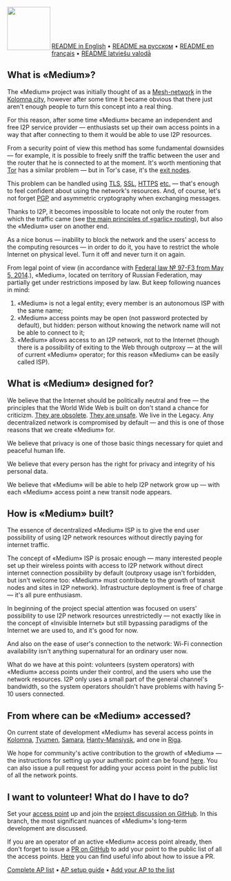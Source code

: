 <br/>
<img align="left" src="https://i.imgur.com/RkjJPEr.png" width="100px">
<br/><br/><br/><br/>

[README in English](README.en.md) • [README на русском](README.ru.md) • [README en français](README.fr.md) • [README latviešu valodā](README.lv.md)

<h2>What is «Medium»?</h2>
The «Medium» project was initially thought of as a <a href="https://en.wikipedia.org/wiki/Mesh_networking">Mesh-network</a> in the <a href="https://en.wikipedia.org/wiki/Kolomna">Kolomna city</a>, however after some time it became obvious that there just aren't enough people to turn this concept into a real thing.

For this reason, after some time «Medium» became an independent and free I2P service provider — enthusiasts set up their own access points in a way that after connecting to them it would be able to use I2P resources.

From a security point of view this method has some fundamental downsides — for example, it is possible to freely sniff the traffic between the user and the router that he is connected to at the moment. It's worth mentioning that <a href="https://en.wikipedia.org/wiki/Tor_(anonymity_network)">Tor</a> has a similar problem — but in Tor's case, it's the <a href="https://hackertarget.com/tor-exit-node-visualization/">exit nodes</a>.

This problem can be handled using <a href="https://en.wikipedia.org/wiki/Transport_Layer_Security">TLS</a>, <a href="https://en.wikipedia.org/wiki/Secure_Sockets_Layer">SSL</a>, <a href="https://en.wikipedia.org/wiki/HTTPS">HTTPS</a> <a href="https://en.wikipedia.org/wiki/Cryptographic_protocol">etc.</a> — that's enough to feel confident about using the network's resources. And, of course, let's not forget <a href="https://en.wikipedia.org/wiki/Pretty_Good_Privacy">PGP</a> and asymmetric cryptography when exchanging messages.

Thanks to I2P, it becomes impossible to locate not only the router from which the traffic came (see <a href="https://en.wikipedia.org/wiki/Garlic_routing">the main principles of «garlic» routing</a>), but also the «Medium» user on another end.

As a nice bonus — inability to block the network and the users' access to the computing resources — in order to do it, you have to restrict the whole Internet on physical level. Turn it off and never turn it on again.

From legal point of view (in accordance with <a href="www.consultant.ru/document/cons_doc_LAW_162586/">Federal law № 97-FЗ from May 5, 2014</a>.), «Medium», located on territory of Russian Federation, may partially get under restrictions imposed by law. But keep following nuances in mind:

<ol><li>«Medium» is not a legal entity; every member is an autonomous ISP with the same name;</li>
	<li>«Medium» access points may be open (not password protected by default), but hidden: person without knowing the network name will not be able to connect to it;</li>
	<li>«Medium» allows access to an I2P network, not to the Internet (though there is a possibility of exiting to the Web through outproxy — at the will of current «Medium» operator; for this reason «Medium» can be easily called ISP).</li></ol>
<h2>What is «Medium» designed for?</h2>
We believe that the Internet should be politically neutral and free — the principles that the World Wide Web is built on don't stand a chance for criticizm. <a href="https://www.vanityfair.com/news/2018/07/the-man-who-created-the-world-wide-web-has-some-regrets">They are obsolete</a>. <a href="https://lifehacker.com/its-no-surprise-anymore-your-data-is-never-safe-onlin-1471858210">They are unsafe</a>. We live in the Legacy. Any decentralized network is compromised by default — and this is one of those reasons that we create «Medium» for. 

We believe that privacy is one of those basic things necessary for quiet and peaceful human life.

We believe that every person has the right for privacy and integrity of his personal data.

We believe that «Medium» will be able to help I2P network grow up — with each «Medium» access point a new transit node appears.

<h2>How is «Medium» built?</h2>
The essence of decentralized «Medium» ISP is to give the end user possibility of using I2P network resources without directly paying for internet traffic.

The concept of «Medium» ISP is prosaic enough — many interested people set up their wireless points with access to I2P network without direct internet connection possibility by default (outproxy usage isn't forbidden, but isn't welcome too: «Medium» must contribute to the growth of transit nodes and sites in I2P network). Infrastructure deployment is free of charge — it's all pure enthusiasm.

In beginning of the project special attention was focused on users' possibility to use I2P network resources unrestrictedly — not exactly like in the concept of «Invisible Internet» but still bypassing paradigms of the Internet we are used to, and it's good for now.

And also on the ease of user's connection to the network: Wi-Fi connection availability isn't anything supernatural for an ordinary user now.

What do we have at this point: volunteers (system operators) with «Medium» access points under their control, and the users who use the network resources. I2P only uses a small part of the general channel's bandwidth, so the system operators shouldn't have problems with having 5-10 users connected.

<h2>From where can be «Medium» accessed?</h2>
On current state of development «Medium» has several access points in <a href="https://github.com/medium-isp/medium/tree/master/ru/50/kolomna">Kolomna</a>, <a href="https://github.com/medium-isp/medium/tree/master/ru/72/tyumen">Tyumen</a>, <a href="https://github.com/medium-isp/medium/tree/master/ru/63/samara">Samara</a>, <a href="https://github.com/medium-isp/medium/tree/master/ru/86/hanty-mansiysk">Hanty-Mansiysk</a>, and one in <a href="https://github.com/medium-isp/medium/tree/master/lv/01/riga">Riga</a>.

We hope for community's active contribution to the growth of «Medium» — the instructions for setting up your authentic point can be found <a href="https://github.com/medium-isp/medium/blob/master/README.en.md#%D1%8F--%D0%BE%D0%BF%D0%B5%D1%80%D0%B0%D1%82%D0%BE%D1%80">here</a>. You can also issue a pull request for adding your access point in the public list of all the network points.

<h2>I want to volunteer! What do I have to do?</h2>
Set your <a href="https://github.com/medium-isp/medium/blob/master/README.en.md#%D1%8F--%D0%BE%D0%BF%D0%B5%D1%80%D0%B0%D1%82%D0%BE%D1%80">access point</a> up and join the <a href="https://github.com/medium-isp/medium/issues/1">project discussion on GitHub</a>. In this branch, the most significant nuances of «Medium»'s long-term development are discussed.

If you are an operator of an active «Medium» access point already, then don't forget to issue a <a href="https://github.com/medium-isp/medium/pulls">PR on GitHub</a> to add your point to the public list of all the access points. <a href="https://github.com/medium-isp/medium/blob/master/CONTRIBUTING.md">Here</a> you can find useful info about how to issue a PR.

<a href="https://github.com/medium-isp/medium/tree/master/ru">Complete AP list</a> • <a href="https://github.com/medium-isp/medium/blob/master/README.en.md">AP setup guide</a> • <a href="https://github.com/medium-isp/medium/blob/master/CONTRIBUTING.md">Add your AP to the list</a>
